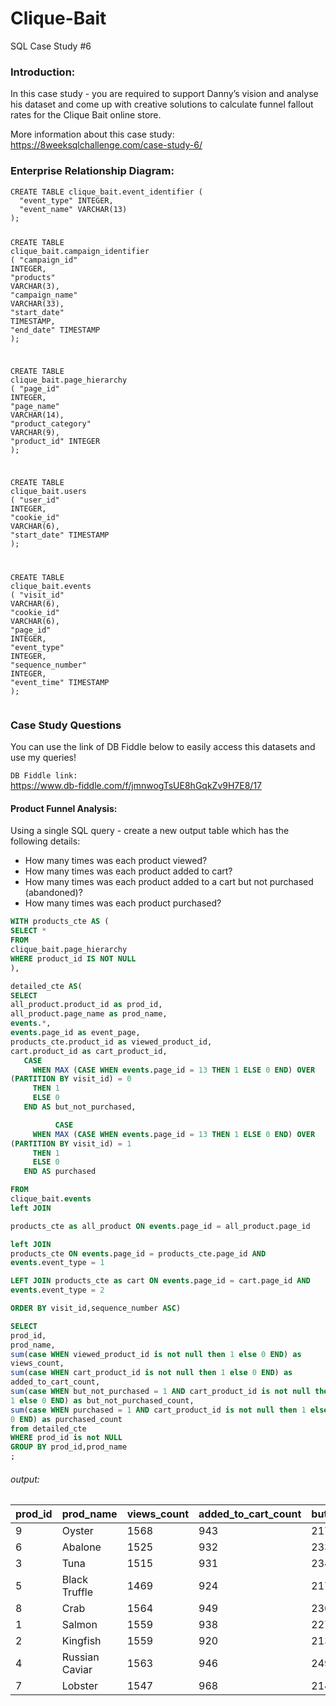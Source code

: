 # Clique-Bait
SQL Case Study #6

### Introduction:

In this case study - you are required to support Danny’s vision and analyse his dataset and come up with creative solutions to calculate funnel fallout rates for the Clique Bait online store.

More information about this case study: https://8weeksqlchallenge.com/case-study-6/


### Enterprise Relationship Diagram: 


<div class="language-sql highlighter-rouge"><div class="highlight"><pre class="highlight"><code><span class="k">CREATE</span> <span class="k">TABLE</span> <span class="n">clique_bait</span><span class="p">.</span><span class="n">event_identifier</span> <span class="p">(</span>
  <span class="nv">"event_type"</span> <span class="nb">INTEGER</span><span class="p">,</span>
  <span class="nv">"event_name"</span> <span class="nb">VARCHAR</span><span class="p">(</span><span class="mi">13</span><span class="p">)</span>
<span class="p">);</span>

<span class="k">CREATE</span> <span class="k">TABLE</span> <span class="n">clique_bait</span><span class="p">.</span><span class="n">campaign_identifier</span> <span class="p">(</span>
  <span class="nv">"campaign_id"</span> <span class="nb">INTEGER</span><span class="p">,</span>
  <span class="nv">"products"</span> <span class="nb">VARCHAR</span><span class="p">(</span><span class="mi">3</span><span class="p">),</span>
  <span class="nv">"campaign_name"</span> <span class="nb">VARCHAR</span><span class="p">(</span><span class="mi">33</span><span class="p">),</span>
  <span class="nv">"start_date"</span> <span class="nb">TIMESTAMP</span><span class="p">,</span>
  <span class="nv">"end_date"</span> <span class="nb">TIMESTAMP</span>
<span class="p">);</span>

<span class="k">CREATE</span> <span class="k">TABLE</span> <span class="n">clique_bait</span><span class="p">.</span><span class="n">page_hierarchy</span> <span class="p">(</span>
  <span class="nv">"page_id"</span> <span class="nb">INTEGER</span><span class="p">,</span>
  <span class="nv">"page_name"</span> <span class="nb">VARCHAR</span><span class="p">(</span><span class="mi">14</span><span class="p">),</span>
  <span class="nv">"product_category"</span> <span class="nb">VARCHAR</span><span class="p">(</span><span class="mi">9</span><span class="p">),</span>
  <span class="nv">"product_id"</span> <span class="nb">INTEGER</span>
<span class="p">);</span>

<span class="k">CREATE</span> <span class="k">TABLE</span> <span class="n">clique_bait</span><span class="p">.</span><span class="n">users</span> <span class="p">(</span>
  <span class="nv">"user_id"</span> <span class="nb">INTEGER</span><span class="p">,</span>
  <span class="nv">"cookie_id"</span> <span class="nb">VARCHAR</span><span class="p">(</span><span class="mi">6</span><span class="p">),</span>
  <span class="nv">"start_date"</span> <span class="nb">TIMESTAMP</span>
<span class="p">);</span>

<span class="k">CREATE</span> <span class="k">TABLE</span> <span class="n">clique_bait</span><span class="p">.</span><span class="n">events</span> <span class="p">(</span>
  <span class="nv">"visit_id"</span> <span class="nb">VARCHAR</span><span class="p">(</span><span class="mi">6</span><span class="p">),</span>
  <span class="nv">"cookie_id"</span> <span class="nb">VARCHAR</span><span class="p">(</span><span class="mi">6</span><span class="p">),</span>
  <span class="nv">"page_id"</span> <span class="nb">INTEGER</span><span class="p">,</span>
  <span class="nv">"event_type"</span> <span class="nb">INTEGER</span><span class="p">,</span>
  <span class="nv">"sequence_number"</span> <span class="nb">INTEGER</span><span class="p">,</span>
  <span class="nv">"event_time"</span> <span class="nb">TIMESTAMP</span>
<span class="p">);</span>
</code></pre></div></div>


### Case Study Questions

You can use the link of DB Fiddle below to easily access this datasets and use my queries!

<code class="language-plaintext highlighter-rouge">DB Fiddle link: </code> https://www.db-fiddle.com/f/jmnwogTsUE8hGqkZv9H7E8/17


#### Product Funnel Analysis:

Using a single SQL query - create a new output table which has the following details:

<ul>
  <li>How many times was each product viewed?</li>
  <li>How many times was each product added to cart?</li>
  <li>How many times was each product added to a cart but not purchased (abandoned)?</li>
  <li>How many times was each product purchased?</li>
</ul>

```sql
WITH products_cte AS (
SELECT *
FROM
clique_bait.page_hierarchy
WHERE product_id IS NOT NULL
),

detailed_cte AS(
SELECT
all_product.product_id as prod_id,
all_product.page_name as prod_name,
events.*,
events.page_id as event_page,
products_cte.product_id as viewed_product_id,
cart.product_id as cart_product_id,
   CASE
     WHEN MAX (CASE WHEN events.page_id = 13 THEN 1 ELSE 0 END) OVER
(PARTITION BY visit_id) = 0
     THEN 1
     ELSE 0
   END AS but_not_purchased,

          CASE
     WHEN MAX (CASE WHEN events.page_id = 13 THEN 1 ELSE 0 END) OVER
(PARTITION BY visit_id) = 1
     THEN 1
     ELSE 0
   END AS purchased

FROM
clique_bait.events
left JOIN

products_cte as all_product ON events.page_id = all_product.page_id

left JOIN
products_cte ON events.page_id = products_cte.page_id AND
events.event_type = 1

LEFT JOIN products_cte as cart ON events.page_id = cart.page_id AND
events.event_type = 2

ORDER BY visit_id,sequence_number ASC)

SELECT
prod_id,
prod_name,
sum(case WHEN viewed_product_id is not null then 1 else 0 END) as
views_count,
sum(case WHEN cart_product_id is not null then 1 else 0 END) as
added_to_cart_count,
sum(case WHEN but_not_purchased = 1 AND cart_product_id is not null then
1 else 0 END) as but_not_purchased_count,
sum(case WHEN purchased = 1 AND cart_product_id is not null then 1 else
0 END) as purchased_count
from detailed_cte
WHERE prod_id is not NULL
GROUP BY prod_id,prod_name
;
```

###### output:

| prod_id | prod_name      | views_count | added_to_cart_count | but_not_purchased_count | purchased_count |
| ------- | -------------- | ----------- | ------------------- | ----------------------- | --------------- |
| 9       | Oyster         | 1568        | 943                 | 217                     | 726             |
| 6       | Abalone        | 1525        | 932                 | 233                     | 699             |
| 3       | Tuna           | 1515        | 931                 | 234                     | 697             |
| 5       | Black Truffle  | 1469        | 924                 | 217                     | 707             |
| 8       | Crab           | 1564        | 949                 | 230                     | 719             |
| 1       | Salmon         | 1559        | 938                 | 227                     | 711             |
| 2       | Kingfish       | 1559        | 920                 | 213                     | 707             |
| 4       | Russian Caviar | 1563        | 946                 | 249                     | 697             |
| 7       | Lobster        | 1547        | 968                 | 214                     | 754             |






